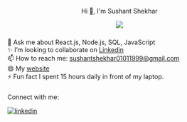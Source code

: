 <p align="center">Hi 👋, I'm Sushant Shekhar</p>

<div align="center">
<img src="https://komarev.com/ghpvc/?username=Sushantshekharzz&&style=flat-square" align="center" />
</div>  

###

<p align="left">💬 Ask me about React.js, Node.js, SQL, JavaScript<br>✨ I’m looking to collaborate on <a href="https://www.linkedin.com/in/sushant-shekhar-6709311a1" target="_blank">Linkedin</a><br>📫 How to reach me: <a href="mailto:sushantshekhar01011999@gmail.com">sushantshekhar01011999@gmail.com</a><br>😄 My <a href="https://sushant-shekhar-portfolio.netlify.app" target="_blank">website</a> <br>⚡ Fun fact I spent 15 hours daily in front of my laptop.</p>

###
<p align="left">Connect with me:</p>


<div align="left">
<a href="https://linkedin.com/in/www.linkedin.com/in/sushant-shekhar-6709311a1" target="_blank">
<img src=https://img.shields.io/badge/linkedin-%231E77B5.svg?&style=for-the-badge&logo=linkedin&logoColor=white alt=linkedin style="margin-bottom: 5px;" />
</a>
</div>

###

